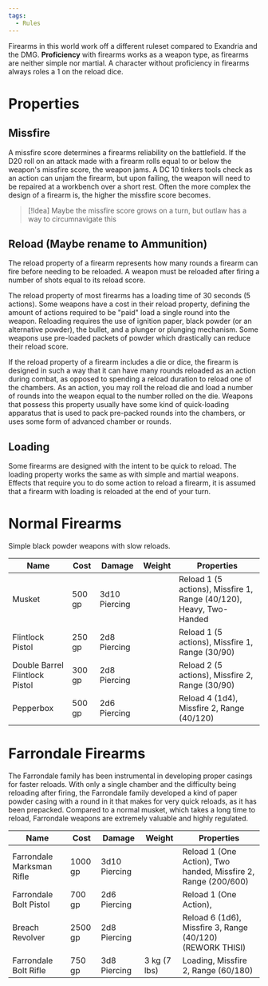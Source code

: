 ```yaml
---
tags:
  - Rules
---
```

Firearms in this world work off a different ruleset compared to Exandria and the DMG. **Proficiency** with firearms works as a weapon type, as firearms are neither simple nor martial. A character without proficiency in firearms always roles a 1 on the reload dice.
# Properties
## Missfire
A missfire score determines a firearms reliability on the battlefield. If the D20 roll on an attack made with a firearm rolls equal to or below the weapon's missfire score, the weapon jams. A DC 10 tinkers tools check as an action can unjam the firearm, but upon failing, the weapon will need to be repaired at a workbench over a short rest. Often the more complex the design of a firearm is, the higher the missfire score becomes.
>[!Idea]
>Maybe the missfire score grows on a turn, but outlaw has a way to circumnavigate this
## Reload (Maybe rename to Ammunition)
The reload property of a firearm represents how many rounds a firearm can fire before needing to be reloaded. A weapon must be reloaded after firing a number of shots equal to its reload score.

The reload property of most firearms has a loading time of 30 seconds (5 actions). Some weapons have a cost in their reload property, defining the amount of actions required to be "paid" load a single round into the weapon. Reloading requires the use of ignition paper, black powder (or an alternative powder), the bullet, and a plunger or plunging mechanism. Some weapons use pre-loaded packets of powder which drastically can reduce their reload score.

If the reload property of a firearm includes a die or dice, the firearm is designed in such a way that it can have many rounds reloaded as an action during combat, as opposed to spending a reload duration to reload one of the chambers. As an action, you may roll the reload die and load a number of rounds into the weapon equal to the number rolled on the die. Weapons that possess this property usually have some kind of quick-loading apparatus that is used to pack pre-packed rounds into the chambers, or uses some form of advanced chamber or rounds.
## Loading
Some firearms are designed with the intent to be quick to reload. The loading property works the same as with simple and martial weapons. Effects that require you to do some action to reload a firearm, it is assumed that a firearm with loading is reloaded at the end of your turn.
# Normal Firearms
Simple black powder weapons with slow reloads. 

| Name                           | Cost   | Damage        | Weight | Properties                                                          |
| ------------------------------ | ------ | ------------- | ------ | ------------------------------------------------------------------- |
| Musket                         | 500 gp | 3d10 Piercing |        | Reload 1 (5 actions), Missfire 1, Range (40/120), Heavy, Two-Handed |
| Flintlock Pistol               | 250 gp | 2d8 Piercing  |        | Reload 1 (5 actions), Missfire 1, Range (30/90)                     |
| Double Barrel Flintlock Pistol | 300 gp | 2d8 Piercing  |        | Reload 2 (5 actions), Missfire 2, Range (30/90)                     |
| Pepperbox                      | 500 gp | 2d6 Piercing  |        | Reload 4 (1d4), Missfire 2, Range (40/120)                          |
# Farrondale Firearms
The Farrondale family has been instrumental in developing proper casings for faster reloads. With only a single chamber and the difficulty being reloading after firing, the Farrondale family developed a kind of paper powder casing with a round in it that makes for very quick reloads, as it has been prepacked. Compared to a normal musket, which takes a long time to reload, Farrondale weapons are extremely valuable and highly regulated.

| Name                      | Cost    | Damage        | Weight       | Properties                                                     |
| ------------------------- | ------- | ------------- | ------------ | -------------------------------------------------------------- |
| Farrondale Marksman Rifle | 1000 gp | 3d10 Piercing |              | Reload 1 (One Action), Two handed, Missfire 2, Range (200/600) |
| Farrondale Bolt Pistol    | 700 gp  | 2d6 Piercing  |              | Reload 1 (One Action),                                         |
| Breach Revolver           | 2500 gp | 2d8 Piercing  |              | Reload 6 (1d6), Missfire 3, Range (40/120) (REWORK THISI)      |
| Farrondale Bolt Rifle     | 750 gp  | 3d8 Piercing  | 3 kg (7 lbs) | Loading, Missfire 2, Range (60/180)                            |
